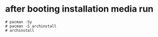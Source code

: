 # after booting installation media run
```shell
# pacman -Sy
# pacman -S archinstall
# archinstall
```
